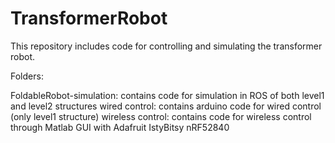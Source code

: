 # TransformerRobot

This repository includes code for controlling and simulating the transformer robot.

Folders:

FoldableRobot-simulation: contains code for simulation in ROS of both level1 and level2 structures
wired control: contains arduino code for wired control (only level1 structure)
wireless control: contains code for wireless control through Matlab GUI with Adafruit IstyBitsy nRF52840 
